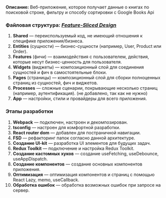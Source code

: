 **Описание:**
Веб-приложение, которое получает данные о книгах по поисковой строке, фильтру и способу сортировки с Google Books Api

### Файловая структура: [*Feature-Sliced Design*](https://feature-sliced.design/ru/)

1. **Shared** — переиспользуемый код, не имеющий отношения к специфике приложения/бизнеса.
2. **Entities** (сущности) — бизнес-сущности (например, User, Product или Order).
3. **Features** (фичи) — взаимодействия с пользователем, действия, которые несут бизнес-ценность для пользователя.
4. **Widgets** (виджеты) — композиционный слой для соединения сущностей и фич в самостоятельные блоки.
5. **Pages** (страницы) — композиционный слой для сборки полноценных страниц из сущностей, фич и виджетов.
6. **Processes** — сложные сценарии, покрывающие несколько страниц (например, аутентификация). (не добавлено, так как не нужно)
7. **App** — настройки, стили и провайдеры для всего приложения.

### Этапы разработки

1. **Webpack** — подключен, настроен и декомпозирован.
2. **tsconfig** — настроен для комфортной разработки.
3. **React router dom**  — добавлен для постраничной навигации.
4. **FSD** — рефакторинг папок согласно данной архитектуре.
4. **Создание UI-kit** — разработка UI элементов для будущих задач.
5. **Redux Toolkit** — подключение и настройка Redux Toolkit.
6. **Создание кастомных хуков** — создание useFetching, useDebounce, useAppDispatch.
7. **Создание компонентов** — создание основных компонентов приложения.
8. **Оптимизация** — оптимизация компонентов и страниц с помощью React Lazy, memo, useCallback.
9. **Обработка ошибок** — обработка возможных ошибок при запросе на сервер.
